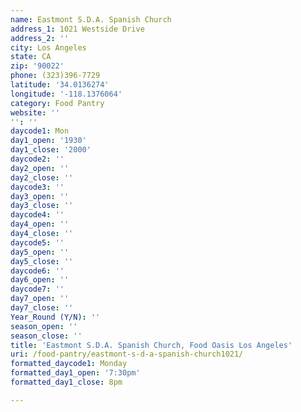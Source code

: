 ```yaml
---
name: Eastmont S.D.A. Spanish Church
address_1: 1021 Westside Drive
address_2: ''
city: Los Angeles
state: CA
zip: '90022'
phone: (323)396-7729
latitude: '34.0136274'
longitude: '-118.1376064'
category: Food Pantry
website: ''
'': ''
daycode1: Mon
day1_open: '1930'
day1_close: '2000'
daycode2: ''
day2_open: ''
day2_close: ''
daycode3: ''
day3_open: ''
day3_close: ''
daycode4: ''
day4_open: ''
day4_close: ''
daycode5: ''
day5_open: ''
day5_close: ''
daycode6: ''
day6_open: ''
daycode7: ''
day7_open: ''
day7_close: ''
Year_Round (Y/N): ''
season_open: ''
season_close: ''
title: 'Eastmont S.D.A. Spanish Church, Food Oasis Los Angeles'
uri: /food-pantry/eastmont-s-d-a-spanish-church1021/
formatted_daycode1: Monday
formatted_day1_open: '7:30pm'
formatted_day1_close: 8pm

---
```

